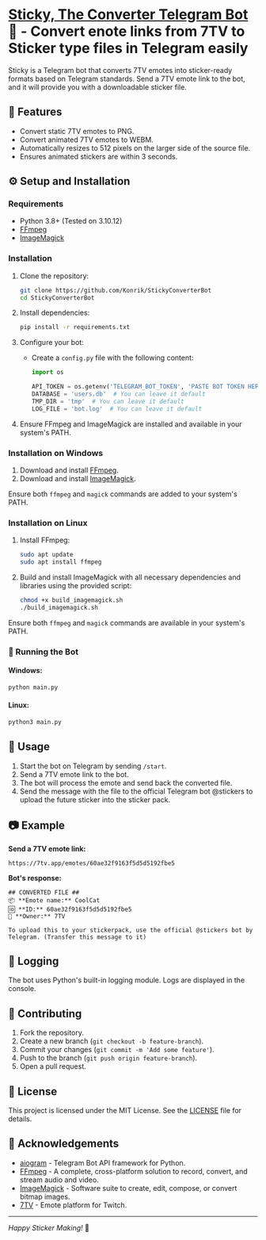 # [Sticky, The Converter Telegram Bot](https://t.me/StickyConverterBot) 🫠 - Convert enote links from 7TV to Sticker type files in Telegram easily 

Sticky is a Telegram bot that converts 7TV emotes into sticker-ready formats based on Telegram standards. Send a 7TV emote link to the bot, and it will provide you with a downloadable sticker file.

## 🌟 Features

- Convert static 7TV emotes to PNG.
- Convert animated 7TV emotes to WEBM.
- Automatically resizes to 512 pixels on the larger side of the source file.
- Ensures animated stickers are within 3 seconds.

## ⚙️ Setup and Installation

### Requirements 

- Python 3.8+ (Tested on 3.10.12)
- [FFmpeg](https://ffmpeg.org/)
- [ImageMagick](https://imagemagick.org/)

### Installation

1. Clone the repository:
    ```sh
    git clone https://github.com/Konrik/StickyConverterBot
    cd StickyConverterBot
    ```

2. Install dependencies:
    ```sh
    pip install -r requirements.txt
    ```

3. Configure your bot:
    - Create a `config.py` file with the following content:
        ```python
        import os

        API_TOKEN = os.getenv('TELEGRAM_BOT_TOKEN', 'PASTE BOT TOKEN HERE')  # Go to @BotFather to get your bot token
        DATABASE = 'users.db'  # You can leave it default
        TMP_DIR = 'tmp'  # You can leave it default
        LOG_FILE = 'bot.log'  # You can leave it default
        ```

4. Ensure FFmpeg and ImageMagick are installed and available in your system's PATH.

### Installation on Windows

1. Download and install [FFmpeg](https://ffmpeg.org/download.html).
2. Download and install [ImageMagick](https://imagemagick.org/script/download.php).

Ensure both `ffmpeg` and `magick` commands are added to your system's PATH.

### Installation on Linux

1. Install FFmpeg:
    ```sh
    sudo apt update
    sudo apt install ffmpeg
    ```

2. Build and install ImageMagick with all necessary dependencies and libraries using the provided script:
    ```sh
    chmod +x build_imagemagick.sh
    ./build_imagemagick.sh
    ```

Ensure both `ffmpeg` and `magick` commands are available in your system's PATH.

### 🚀 Running the Bot

#### Windows:
```bat
python main.py
```

#### Linux:
```sh
python3 main.py
```

## 📖 Usage

1. Start the bot on Telegram by sending `/start`.
2. Send a 7TV emote link to the bot.
3. The bot will process the emote and send back the converted file.
4. Send the message with the file to the official Telegram bot @stickers to upload the future sticker into the sticker pack.

## 📷 Example

**Send a 7TV emote link:**
```
https://7tv.app/emotes/60ae32f9163f5d5d5192fbe5
```

**Bot's response:**
```
## CONVERTED FILE ##
📦 **Emote name:** CoolCat
🆔 **ID:** 60ae32f9163f5d5d5192fbe5
👤 **Owner:** 7TV

To upload this to your stickerpack, use the official @stickers bot by Telegram. (Transfer this message to it)
```

## 📝 Logging

The bot uses Python's built-in logging module. Logs are displayed in the console.

## 🤝 Contributing

1. Fork the repository.
2. Create a new branch (`git checkout -b feature-branch`).
3. Commit your changes (`git commit -m 'Add some feature'`).
4. Push to the branch (`git push origin feature-branch`).
5. Open a pull request.

## 📜 License

This project is licensed under the MIT License. See the [LICENSE](LICENSE) file for details.

## 🙏 Acknowledgements

- [aiogram](https://github.com/aiogram/aiogram) - Telegram Bot API framework for Python.
- [FFmpeg](https://ffmpeg.org/) - A complete, cross-platform solution to record, convert, and stream audio and video.
- [ImageMagick](https://imagemagick.org/) - Software suite to create, edit, compose, or convert bitmap images.
- [7TV](https://7tv.app/) - Emote platform for Twitch.

---

*Happy Sticker Making!* 🎨
